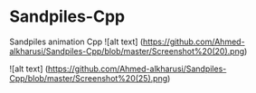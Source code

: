 # Sandpiles-Cpp
Sandpiles animation Cpp
![alt text] (https://github.com/Ahmed-alkharusi/Sandpiles-Cpp/blob/master/Screenshot%20(20).png)

![alt text] (https://github.com/Ahmed-alkharusi/Sandpiles-Cpp/blob/master/Screenshot%20(25).png)
